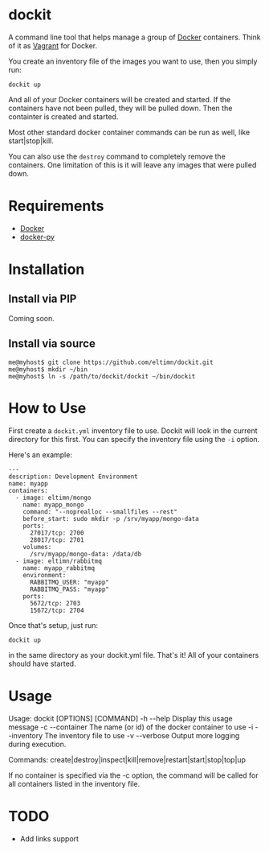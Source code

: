 dockit
======

A command line tool that helps manage a group of [Docker](https://www.docker.io/) containers. Think of it as [Vagrant](http://www.vagrantup.com/) for Docker.

You create an inventory file of the images you want to use, then you simply run:

    dockit up

And all of your Docker containers will be created and started. If the containers have not been pulled, they will be pulled down. Then the containter is created and started.

Most other standard docker container commands can be run as well, like start|stop|kill.

You can also use the `destroy` command to completely remove the containers. One limitation of this is it will leave any images that were pulled down.

Requirements
============

* [Docker](https://www.docker.io/)
* [docker-py](https://github.com/dotcloud/docker-py)

Installation
============

Install via PIP
---------------

Coming soon.

Install via source
------------------

    me@myhost$ git clone https://github.com/eltimn/dockit.git
    me@myhost$ mkdir ~/bin
    me@myhost$ ln -s /path/to/dockit/dockit ~/bin/dockit

How to Use
==========

First create a `dockit.yml` inventory file to use. Dockit will look in the current directory for this first. You can specify the inventory file using the `-i` option.

Here's an example:

    ---
    description: Development Environment
    name: myapp
    containers:
      - image: eltimn/mongo
        name: myapp_mongo
        command: "--noprealloc --smallfiles --rest"
        before_start: sudo mkdir -p /srv/myapp/mongo-data
        ports:
          27017/tcp: 2700
          28017/tcp: 2701
        volumes:
          /srv/myapp/mongo-data: /data/db
      - image: eltimn/rabbitmq
        name: myapp_rabbitmq
        environment:
          RABBITMQ_USER: "myapp"
          RABBITMQ_PASS: "myapp"
        ports:
          5672/tcp: 2703
          15672/tcp: 2704

Once that's setup, just run:

    dockit up

in the same directory as your dockit.yml file. That's it! All of your containers should have started.

Usage
=====

Usage: dockit [OPTIONS] [COMMAND]
  -h --help         Display this usage message
  -c --container    The name (or id) of the docker container to use
  -i --inventory    The inventory file to use
  -v --verbose      Output more logging during execution.

Commands: create|destroy|inspect|kill|remove|restart|start|stop|top|up

If no container is specified via the -c option, the command will
be called for all containers listed in the inventory file.

TODO
====

* Add links support
